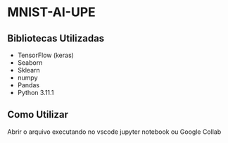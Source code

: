 # MNIST-AI-UPE
## Bibliotecas Utilizadas
- TensorFlow (keras)
- Seaborn
- Sklearn
- numpy
- Pandas
- Python 3.11.1
## Como Utilizar
Abrir o arquivo executando no vscode jupyter notebook ou 
Google Collab
